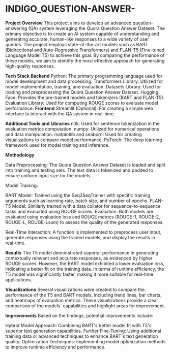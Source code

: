 # INDIGO_QUESTION-ANSWER-

**Project Overview**
This project aims to develop an advanced question-answering (QA) system leveraging the Quora Question Answer Dataset. The primary objective is to create an AI system capable of understanding and generating accurate, human-like responses to a wide variety of user queries. The project employs state-of-the-art models such as BART (Bidirectional and Auto-Regressive Transformers) and FLAN-T5 (Fine-tuned Language Model T5) to achieve this goal. By comparing the performance of these models, we aim to identify the most effective approach for generating high-quality responses.

**Tech Stack**
**Backend**
Python: The primary programming language used for model development and data processing.
Transformers Library: Utilized for model implementation, training, and evaluation.
Datasets Library: Used for loading and preprocessing the Quora Question Answer Dataset.
Hugging Face: Provides the pre-trained models and tokenizers (BART and FLAN-T5).
Evaluation Library: Used for computing ROUGE scores to evaluate model performance.
**Frontend**
Streamlit (Optional): For creating a simple web interface to interact with the QA system in real-time.

**Additional Tools and Libraries**
nltk: Used for sentence tokenization in the evaluation metrics computation.
numpy: Utilized for numerical operations and data manipulation.
matplotlib and seaborn: Used for creating visualizations to compare model performance.
PyTorch: The deep learning framework used for model training and inference.

**Methodology**

Data Preprocessing: The Quora Question Answer Dataset is loaded and split into training and testing sets. The text data is tokenized and padded to ensure uniform input size for the models.

Model Training:

BART Model: Trained using the Seq2SeqTrainer with specific training arguments such as learning rate, batch size, and number of epochs.
FLAN-T5 Model: Similarly trained with a data collator for sequence-to-sequence tasks and evaluated using ROUGE scores.
Evaluation: Both models are evaluated using evaluation loss and ROUGE metrics (ROUGE-1, ROUGE-2, ROUGE-L, ROUGE-Lsum) to assess the quality of the generated responses.

Real-Time Interaction: A function is implemented to preprocess user input, generate responses using the trained models, and display the results in real-time.

**Results**
The T5 model demonstrated superior performance in generating contextually relevant and accurate responses, as evidenced by higher ROUGE scores. However, the BART model exhibited a lower evaluation loss, indicating a better fit on the training data. In terms of runtime efficiency, the T5 model was significantly faster, making it more suitable for real-time applications.

**Visualizations**
Several visualizations were created to compare the performance of the T5 and BART models, including trend lines, bar charts, and heatmaps of evaluation metrics. These visualizations provide a clear comparison of the models' capabilities and highlight areas for improvement.

**Improvements**
Based on the findings, potential improvements include:

Hybrid Model Approach: Combining BART's better model fit with T5's superior text generation capabilities.
Further Fine-Tuning: Using additional training data or advanced techniques to enhance BART's text generation quality.
Optimization Techniques: Implementing model optimization methods to improve runtime efficiency and performance.
